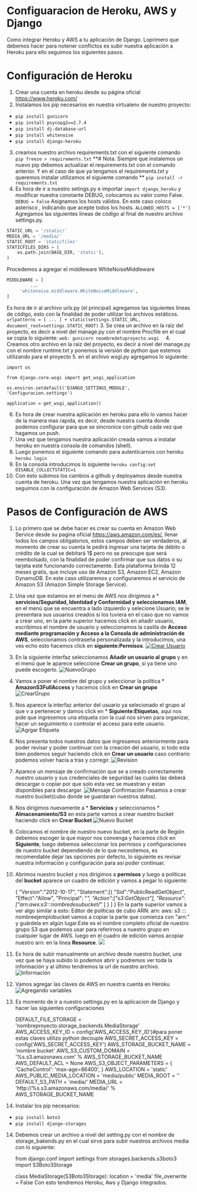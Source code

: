 # Configuaracion de Heroku, AWS y Django
Como integrar Heroku y AWS a tu aplicación de Django. Loprimero que debemos hacer para notener conflictos es subir nuestra aplicación a Heroku para ello seguimos los siguientes pasos.
# Configuración de Heroku 
1. Crear una cuenta en heroku desde su página oficial https://www.heroku.com/ 
2. Instalamos los pip necesarios en nuestra virtualenv de nuestro proyecto:
- `pip install gunicorn`
- `pip install psycopg2==2.7.4`
- `pip install dj-database-url`
- `pip install whitenoise`
- `pip install django-heroku`
3. creamos nuestro archivo requirements.txt con el siguiente comando 
  `   pip freeze > requirements.txt`
**# Nota. Siempre que instalemos un nuevo pip debemos actualizar el requirements.txt con el comando anterior. Y en el caso de que ya tengamos el requirements.txt y queremos instalar utilizamos el siguiente comando **
`pip install -r requirements.txt`
4. Es hora de ir a nuestro setings.py e importar 
`import django_heroku`
y modificar nuestra constante DEBUG, colocamos su valor como False.
`DEBUG = False`
Asignamos los hosts válidos. En este caso coloco asterisco , indicando que acepte todos los hosts.
`ALLOWED_HOSTS = ['*']`
Agregamos las siguientes líneas de código al final de nuestro archivo settings.py.
```python
STATIC_URL = '/static/'
MEDIA_URL = '/media/'
STATIC_ROOT = 'staticfiles'
STATICFILES_DIRS = (
    os.path.join(BASE_DIR, 'static'),
)
```
Procedemos a agregar el middleware WhiteNoiseMiddleware
```python
MIDDLEWARE = [
         ...
     'whitenoise.middleware.WhiteNoiseMiddleware',
]
```
Es hora de ir al archivo urls.py (el principal) agregamos las siguientes líneas de código, esto con la finalidad de poder utilizar los archivos estáticos.
`urlpatterns = [
    ...
] + static(settings.STATIC_URL, document_root=settings.STATIC_ROOT)`
3. Se crea un archivo en la raiz del proyecto, es decir a nivel del manage.py con el nombre Procfile en el cual se copia lo siguiente:
`web: gunicorn noombredetuproyecto.wsgi  `
4. Creamos otro archivo en la raiz del proyecto, es decir a nivel del manage.py con el nombre runtime.txt y ponemos la versión de python que estemos utilizando para el proyecto
5. en el archivo wsgi.py agregamos lo siguiente:


    import os
    
    from django.core.wsgi import get_wsgi_application
    
    os.environ.setdefault('DJANGO_SETTINGS_MODULE', 'Configuracion.settings')
    
    application = get_wsgi_application()

6. Es hora de crear nuestra aplicación en heroku para ello lo vamos hacer de la manera mas rapida, es decir, desde nuestra cuenta donde podemos configurar para que se sincronice con github cada vez que hagamos un push.
7. Una vez que tengamos nuestra aplicación creada vamos a instalar heroku en nuestra consola de comandos (shell).
8. Luego ponemos el siguiente comando para autenticarnos con heroku
`heroku login`
9. En la consola introducimos lo siguiente 
`heroku config:set DISABLE_COLLECTSTATIC=1`
10. Con esto subimos los cambios a github y deployamos desde nuestra cuenta de heroku.
Una vez que tengamos nuestra aplicación en heroku seguimos con la configuración de Amazon Web Services (S3).
# Pasos de Configuración de AWS
1. Lo primero que se debe hacer es crear su cuenta en Amazon Web Service desde su pagina oficial https://aws.amazon.com/es/, llenar todos los campos obligatorios, estos campos deben ser verdaderos, al momento de crear su cuenta le pedirá ingresar una tarjeta de débito o crédito de la cual se debitará 1$ pero no se preocupe que será reembolsado, con la finalidad de poder confirmar que sus datos o su tarjeta esté funcionando correctamente. Esta plataforma brinda 12 meses gratis, que incluye uso de Amazon S3, Amazon EC2, Amazon DynamoDB. En este caso utilizaremos y configuraremos el servicio de Amazon S3 (Amazon Simple Storage Service).
2. Una vez que estamos en el menú de AWS nos dirigimos a * **servicios/Seguridad, Identidad y Conformidad y  seleccionamos IAM**, en el menú que se encuentra a lado izquierdo y selecione Usuario; se le presentara sus usuarios creados si los tuviera en el caso que no vamos a crear uno, en la parte superior hacemos click en añadir usuario, escribimos el nombre de usuario y seleccionamos la casilla de  **Acceso mediante programación y Acceso a la Consola de administración de AWS**, seleccionamos contraseña personalizada y la introducimos, una ves echo esto hacemos click en  **siguiente:Permisos**.
[![Crear Usuario](https://elysiumists.s3.us-east-2.amazonaws.com/1crearUser.png "Crear Usuario")](https://elysiumists.s3.us-east-2.amazonaws.com/1crearUser.png "Crear Usuario")

3. En la siguiente interfaz seleccionamos **Añadir un usuario al grupo** y en el menú que le aparece seleccione **Crear un grupo**, si ya tiene uno puede escogerlo.
![NuevoGrupo](https://elysiumists.s3.us-east-2.amazonaws.com/2.png "CrearGrupo")
4. Vamos a poner el nombre del grupo y seleccionar la política * **AmazonS3FullAccess** y hacemos click en **Crear un grupo**
![CrearGrupo](https://elysiumists.s3.us-east-2.amazonaws.com/3crearGrupo.png "CrearGrupo")
5. Nos aparece la interfaz anterior del usuario ya selecionado el grupo al que v a pertenecer y damos click en * **Siguiente:Etiquetas**, aquí nos pide que ingresemos una etiqueta con la cual nos sirven para organizar, hacer un seguimiento o controlar el acceso para este usuario.
![Agrgar Etiqueta](https://elysiumists.s3.us-east-2.amazonaws.com/3+copia.png "Agrgar Etiqueta")
5. Nos presenta todos nuestros datos que ingresamos anteriormente para poder revisar y poder continuar con la creación del usuario, si todo esta bien podemos seguir haciendo click en **Crear un usuario** caso contrario podemos volver hacia a tras y corregir.
![Revision ](https://elysiumists.s3.us-east-2.amazonaws.com/4revision+de+datos.png "Revision ")
6. Aparece un mensaje de confirmación que se a creado correctamente nuestro usuario y sus credenciales de seguridad las cuales las deberá descargar o copiar por que solo esta vez se muestran y estan disponibles para descargar.
![Mensaje Confirmación](https://elysiumists.s3.us-east-2.amazonaws.com/5.png "Mensaje Confirmación")
Pasamos a crear nuestro bucket(cubo donde se guardaran nuestros datos).
7. Nos dirigimos nuevamente a * **Servicios** y seleccionamos * **Almacenamiento/S3** en esta parte vamos a crear nuestro bucket haciendo click en **Crear Bucket** 
![Nuevo Bucket](https://elysiumists.s3.us-east-2.amazonaws.com/6bucket.png "Nuevo Bucket")
8. Colocamos el nombre de nuestro nuevo bucket, en la parte de Región debemos escoger la que mayor nos convenga y hacemos click en  **Siguiente**, luego debemos seleccionar los permisos y configuraciones de nuestro bucket dependiendo de lo que necesitemos, es recomendable dejar las opciones por defecto, lo siguiente es revisar nuestra información y configuración para así poder continuar.
9. Abrimos nuestro bucket y nos dirigimos a **permisos** y luego a políticas del **bucket** aparece un cuadro de edición y vamos a pegar lo siguiente:


    {
      "Version":"2012-10-17",
      "Statement":[{
        "Sid":"PublicReadGetObject",
            "Effect":"Allow",
          "Principal": "*",
          "Action":["s3:GetObject"],
          "Resource":["arn:aws:s3:::nombredesubucket/*"
          ]
        }
      ]
    }
En la parte superior vamos a ver algo similar a esto:
Editor de políticas de cubo ARN: arn: aws: s3 ::: nombreejemplobucket
vamos a copiar la parte que comienza con "arn:" y guárdela en algún lugar.Este es el nombre completo oficial de nuestro grupo S3 que podemos usar para referirnos a nuestro grupo en cualquier lugar de AWS. luego en el cuadro de edición vamos acopiar nuestro arn: en la linea  **Resource**.
![](https://elysiumists.s3.us-east-2.amazonaws.com/10.png)
10. Es hora de subir manualmente un archivo desde nuestro bucket, una vez que se haya subido lo podemos abrir y podremos ver toda la información  y al último tendremos la url de nuestro archivo. 
![Información ](https://elysiumists.s3.us-east-2.amazonaws.com/12.png "Información ")
11. Vamos agregar las claves de AWS en nuestra cuenta en Heroku 
![Agregando variables ](https://elysiumists.s3.us-east-2.amazonaws.com/clavesherouku.jpg "Agregando variables ")
12. Es momento de ir a nuestro settings.py en la aplicacion de Django y hacer las siguientes configuraciones
   

    DEFAULT_FILE_STORAGE = 'nombreproyecto.storage_backends.MediaStorage'
    AWS_ACCESS_KEY_ID = config('AWS_ACCESS_KEY_ID')#para poner estas claves utilizo python decouple
    AWS_SECRET_ACCESS_KEY = config('AWS_SECRET_ACCESS_KEY')
    AWS_STORAGE_BUCKET_NAME = 'nombre bucket'
    AWS_S3_CUSTOM_DOMAIN = '%s.s3.amazonaws.com' % AWS_STORAGE_BUCKET_NAME
    AWS_DEFAULT_ACL = None
    AWS_S3_OBJECT_PARAMETERS = {
        'CacheControl': 'max-age=86400',
    }
    AWS_LOCATION = 'static'
    AWS_PUBLIC_MEDIA_LOCATION = 'media/public'
    MEDIA_ROOT = ''
    DEFAULT_S3_PATH = 'media/'
    MEDIA_URL = 'http://%s.s3.amazonaws.com/media/' % AWS_STORAGE_BUCKET_NAME
13. Instalar los pip necesarios:
- `pip install boto3 `
- `pip install django-storages`
14. Debemos crear un archivo a nivel del setting.py con el nombre de storage_bakends.py en el cual sirve para subir nuestros archivos media con lo siguiente:


    from django.conf import settings
    from storages.backends.s3boto3 import S3Boto3Storage
    
    
    class MediaStorage(S3Boto3Storage):
        location = 'media'
        file_overwrite = False
Con esto tendremos Heroku, Aws y Django integrados.
